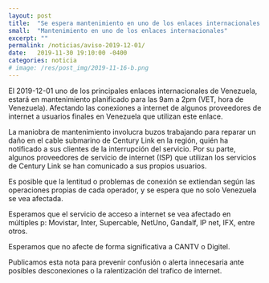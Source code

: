 ```yaml
---
layout: post
title:  "Se espera mantenimiento en uno de los enlaces internacionales de Venezuela"
small:  "Mantenimiento en uno de los enlaces internacionales"
excerpt: ""
permalink: /noticias/aviso-2019-12-01/
date:   2019-11-30 19:10:00 -0400
categories: noticia
# image: /res/post_img/2019-11-16-b.png
---
```


El 2019-12-01 uno de los principales enlaces internacionales de Venezuela, estará en mantenimiento planificado para las 9am a 2pm (VET, hora de Venezuela). Afectando las conexiones a internet de algunos proveedores de internet a usuarios finales en Venezuela que utilizan este enlace.

La maniobra de mantenimiento involucra buzos trabajando para reparar un daño en el cable submarino de Century Link en la región, quién ha notificado a sus clientes de la interrupción del servicio. Por su parte, algunos proveedores de servicio de internet (ISP) que utilizan los servicios de Century Link se han comunicado a sus propios usuarios.

Es posible que la lentitud o problemas de conexión se extiendan según las operaciones propias de cada operador, y se espera que no solo Venezuela se vea afectada.


Esperamos que el servicio de acceso a internet se vea afectado en múltiples p:
Movistar, Inter, Supercable, NetUno, Gandalf, IP net, IFX, entre otros.

Esperamos que no afecte de forma significativa a CANTV o Digitel.


Publicamos esta nota para prevenir confusión o alerta innecesaria ante posibles desconexiones o la ralentización del trafico de internet.
